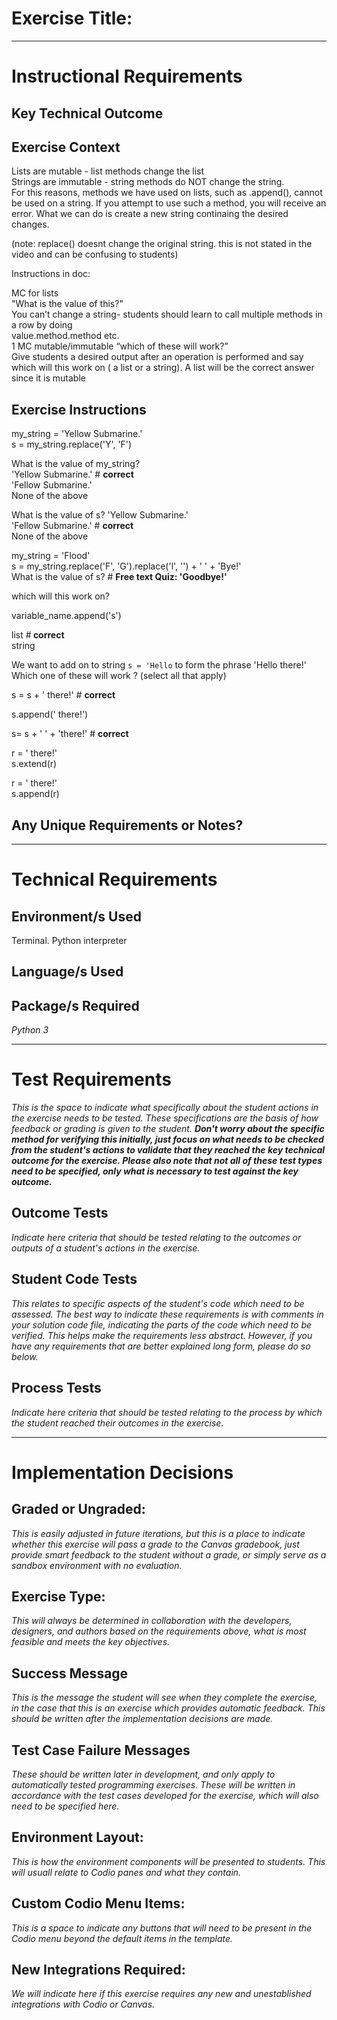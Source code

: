 # Exercise Title:
---
# Instructional Requirements
## Key Technical Outcome

## Exercise Context
Lists are mutable - list methods change the list<br>
Strings are immutable - string methods do NOT change the string.<br>
For this reasons, methods we have used on lists, such as .append(), cannot be used on a string. If you attempt to use such a method, you will receive an error. 
What we can do is create a new string continaing the desired changes.<br>

(note: replace() doesnt change the original string. this is not stated in the video and can be confusing to students)


Instructions in doc:

MC for lists <br>
"What is the value of this?" <br>
You can’t change a string- students should learn to call multiple methods in a row by doing  <br>
value.method.method etc.  
1 MC mutable/immutable “which of these will work?” <br>
Give students a desired output after an operation is performed and say which will this work on ( a list or a string). A list will be the correct answer since it is mutable <br>

## Exercise Instructions

my_string = 'Yellow Submarine.'<br>
s = my_string.replace('Y', 'F')


What is the value of my_string?<br>
'Yellow Submarine.' # <b> correct </b> <br>
'Fellow Submarine.' <br>
None of the above <br>

What is the value of s?
'Yellow Submarine.' <br>
'Fellow Submarine.' # <b> correct </b> <br>
None of the above <br>


my_string = 'Flood'<br>
s = my_string.replace('F', 'G').replace('l', '') + ' ' + 'Bye!'<br>
What is the value of s? # <b> Free text Quiz: 'Goodbye!' </b>
  

which will this work on? <br>

variable_name.append('s') 

list #<b> correct </b> <br>
string
  
We want to add on to string <code>s = 'Hello</code> to form the phrase 'Hello there!'<br>
Which one of these will work ? (select all that apply)

s = s + ' there!'  # <b> correct </b><br> 

s.append(' there!') <br>

s= s + ' ' + 'there!' # <b> correct </b> <br>

r = ' there!' <br>
s.extend(r) <br>

r = ' there!' <br>
s.append(r)


## Any Unique Requirements or Notes?

---
# Technical Requirements
<em><strong></strong></em>

## Environment/s Used
Terminal. Python interpreter

## Language/s Used
<em></em>

## Package/s Required
<em>Python 3</em>

---
# Test Requirements
<em>This is the space to indicate what specifically about the student actions in the exercise needs to be tested. These specifications are the basis of how feedback or grading is given to the student. <strong>Don't worry about the specific method for verifying this initially, just focus on what needs to be checked from the student's actions to validate that they reached the key technical outcome for the exercise. Please also note that not all of these test types need to be specified, only what is necessary to test against the key outcome.</strong></em>

## Outcome Tests
<em>Indicate here criteria that should be tested relating to the outcomes or outputs of a student's actions in the exercise.</em>

## Student Code Tests
<em>This relates to specific aspects of the student's code which need to be assessed. The best way to indicate these requirements is with comments in your solution code file, indicating the parts of the code which need to be verified. This helps make the requirements less abstract. However, if you have any requirements that are better explained long form, please do so below.</em>

## Process Tests
<em>Indicate here criteria that should be tested relating to the process by which the student reached their outcomes in the exercise.</em>

---
#  Implementation Decisions

## Graded or Ungraded:
<em>This is easily adjusted in future iterations, but this is a place to indicate whether this exercise will pass a grade to the Canvas gradebook, just provide smart feedback to the student without a grade, or simply serve as a sandbox environment with no evaluation.</em>

## Exercise Type:
<em>This will always be determined in collaboration with the developers, designers, and authors based on the requirements above, what is most feasible and meets the key objectives.</em>

## Success Message
<em>This is the message the student will see when they complete the exercise, in the case that this is an exercise which provides automatic feedback. This should be written after the implementation decisions are made.</em>

## Test Case Failure Messages
<em>These should be written later in development, and only apply to automatically tested programming exercises. These will be written in accordance with the test cases developed for the exercise, which will also need to be specified here.</em>

## Environment Layout:
<em>This is how the environment components will be presented to students. This will usuall relate to Codio panes and what they contain.</em>

## Custom Codio Menu Items:
<em>This is a space to indicate any buttons that will need to be present in the Codio menu beyond the default items in the template.</em>

## New Integrations Required:
<em>We will indicate here if this exercise requires any new and unestablished integrations with Codio or Canvas.</em>
